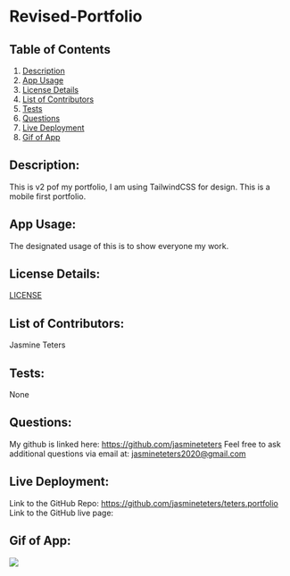 # Revised-Portfolio

## Table of Contents

1. [Description](##Description)
2. [App Usage](##App-Usage)
3. [License Details](##License-Details)
4. [List of Contributors](##List-of-Contributors)
5. [Tests](##Tests)
7. [Questions](##Questions)
8. [Live Deployment](##Live-Deployment)
9. [Gif of App](##Gif-of-App)

## Description:

This is v2 pof my portfolio, I am using TailwindCSS for design. This is a mobile first portfolio.

## App Usage:

The designated usage of this is to show everyone my work.

## License Details:

[LICENSE](https://github.com/jasmineteters/teters.portfolio/blob/master/LICENSE)

## List of Contributors:

Jasmine Teters

## Tests:

None

## Questions:

My github is linked here: https://github.com/jasmineteters
Feel free to ask additional questions via email at:
jasmineteters2020@gmail.com

## Live Deployment:

Link to the GitHub Repo: https://github.com/jasmineteters/teters.portfolio
Link to the GitHub live page: 

## Gif of App:

![](/assets/portfolio.gif)
